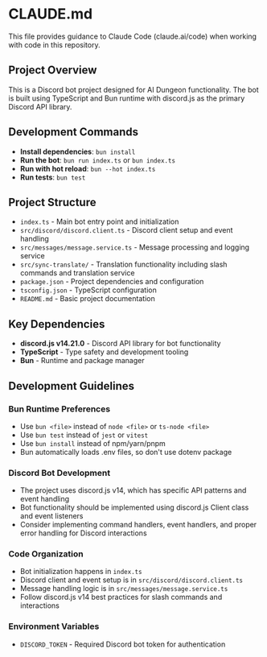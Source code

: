 # CLAUDE.md

This file provides guidance to Claude Code (claude.ai/code) when working with code in this repository.

## Project Overview

This is a Discord bot project designed for AI Dungeon functionality. The bot is built using TypeScript and Bun runtime with discord.js as the primary Discord API library.

## Development Commands

- **Install dependencies**: `bun install`
- **Run the bot**: `bun run index.ts` or `bun index.ts`
- **Run with hot reload**: `bun --hot index.ts`
- **Run tests**: `bun test`

## Project Structure

- `index.ts` - Main bot entry point and initialization
- `src/discord/discord.client.ts` - Discord client setup and event handling
- `src/messages/message.service.ts` - Message processing and logging service
- `src/sync-translate/` - Translation functionality including slash commands and translation service
- `package.json` - Project dependencies and configuration
- `tsconfig.json` - TypeScript configuration
- `README.md` - Basic project documentation

## Key Dependencies

- **discord.js v14.21.0** - Discord API library for bot functionality
- **TypeScript** - Type safety and development tooling
- **Bun** - Runtime and package manager

## Development Guidelines

### Bun Runtime Preferences
- Use `bun <file>` instead of `node <file>` or `ts-node <file>`
- Use `bun test` instead of `jest` or `vitest`
- Use `bun install` instead of npm/yarn/pnpm
- Bun automatically loads .env files, so don't use dotenv package

### Discord Bot Development
- The project uses discord.js v14, which has specific API patterns and event handling
- Bot functionality should be implemented using discord.js Client class and event listeners
- Consider implementing command handlers, event handlers, and proper error handling for Discord interactions

### Code Organization
- Bot initialization happens in `index.ts`
- Discord client and event setup is in `src/discord/discord.client.ts`
- Message handling logic is in `src/messages/message.service.ts`
- Follow discord.js v14 best practices for slash commands and interactions

### Environment Variables
- `DISCORD_TOKEN` - Required Discord bot token for authentication
